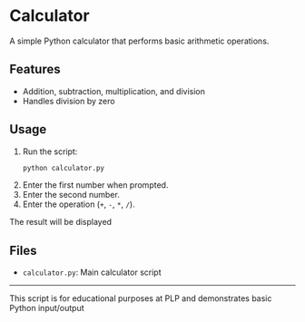 # Calculator

A simple Python calculator that performs basic arithmetic operations.

## Features

- Addition, subtraction, multiplication, and division
- Handles division by zero

## Usage

1. Run the script:
   ```sh
   python calculator.py
   ```
2. Enter the first number when prompted.
3. Enter the second number.
4. Enter the operation (`+`, `-`, `*`, `/`).

The result will be displayed

## Files

- `calculator.py`: Main calculator script

---
This script is for educational purposes at PLP and demonstrates basic Python input/output
